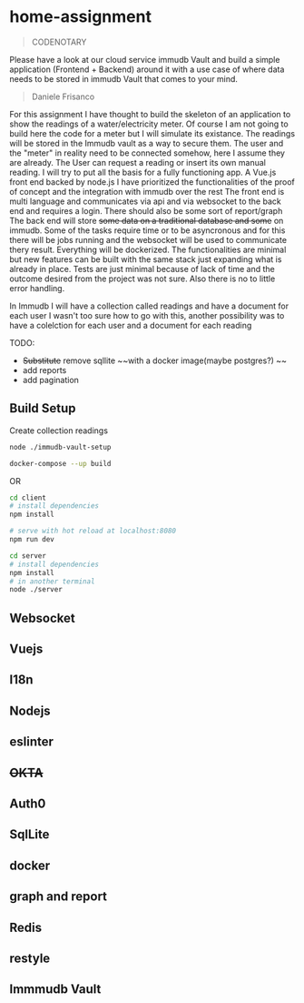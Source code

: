 # home-assignment

> CODENOTARY

Please have a look at our cloud service immudb Vault and build a simple application (Frontend + Backend) around it with a use case of where data needs to be stored in immudb Vault that comes to your mind.

> Daniele Frisanco

For this assignment I have thought to build the skeleton of an application to show the readings of a water/electricity meter.
Of course I am not going to build here the code for a meter but I will simulate its existance.
The readings will be stored in the Immudb vault as a way to secure them.
The user and the "meter" in reality need to be connected somehow, here I assume they are already.
The User can request a reading or insert its own manual reading.
I will try to put all the basis for a fully functioning app.
A Vue.js front end backed by node.js
I have prioritized the functionalities of the proof of concept and the integration with immudb over the rest
The front end is multi language and communicates via api and via websocket to the back end and requires a login.
There should also be some sort of report/graph
The back end will store ~~some data on a traditional database and some~~ on immudb.
Some of the tasks require time or to be asyncronous and for this there will be jobs running and the websocket will be used to communicate thery result.
Everything will be dockerized.
The functionalities are minimal but new features can be built with the same stack just expanding what is already in place.
Tests are just minimal because of lack of time and the outcome desired from the project was not sure. Also there is no to little error handling.

In Immudb I will have a collection called readings and have a document for each user
I wasn't too sure how to go with this, another possibility was to have a colelction for each user and a document for each reading

TODO:
  - ~~Substitute~~ remove sqllite ~~with a docker image(maybe postgres?) ~~
  - add reports
  - add pagination


## Build Setup

Create collection readings
``` bash
node ./immudb-vault-setup
```


``` bash
docker-compose --up build
```

OR

``` bash
cd client
# install dependencies
npm install

# serve with hot reload at localhost:8080
npm run dev

```

``` bash
cd server
# install dependencies
npm install
# in another terminal
node ./server
```



## Websocket
## Vuejs
## I18n
## Nodejs
## eslinter
## ~~OKTA~~
## Auth0
## SqlLite
## docker
## graph and report
## Redis
## restyle
## Immmudb Vault

